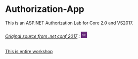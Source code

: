 # Authorization-App
This is an ASP.NET Authorization Lab for Core 2.0 and VS2017.

###### [Original source from .net conf 2017](https://channel9.msdn.com/Events/dotnetConf/2017/T324) : <img src="./misc/dotnet.png" width="20" style="margin-bottom:-0px">

[This is entire workshop](https://github.com/blowdart/AspNetAuthorizationWorkshop/tree/core2)

